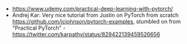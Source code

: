 - https://www.udemy.com/practical-deep-learning-with-pytorch/
- Andrej Kar: Very nice tutorial from Justin on PyTorch from scratch https://github.com/jcjohnson/pytorch-examples, stumbled on from "Practical PyTorch" - https://twitter.com/karpathy/status/829422139459526656
